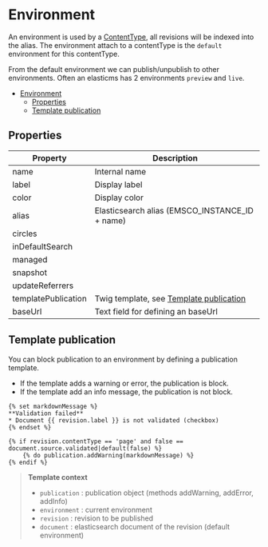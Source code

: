 # Environment

An environment is used by a [ContentType](./elasticms/contentType/contentType.md), all revisions will be indexed into the alias.
The environment attach to a contentType is the `default` environment for this contentType.

From the default environment we can publish/unpublish to other environments.
Often an elasticms has 2 environments `preview` and `live`. 

<!-- TOC -->
* [Environment](#environment)
  * [Properties](#properties)
  * [Template publication](#template-publication)
<!-- TOC -->

## Properties 

| Property            | Description                                                      |
|---------------------|------------------------------------------------------------------|
| name                | Internal name                                                    |
| label               | Display label                                                    |
| color               | Display color                                                    |
| alias               | Elasticsearch alias (EMSCO_INSTANCE_ID + name)                   |
| circles             |                                                                  |
| inDefaultSearch     |                                                                  |
| managed             |                                                                  |
| snapshot            |                                                                  |
| updateReferrers     |                                                                  |
| templatePublication | Twig template, see [Template publication](#template-publication) |
| baseUrl             | Text field for defining an baseUrl                               |

## Template publication

You can block publication to an environment by defining a publication template.
- If the template adds a warning or error, the publication is block. 
- If the template add an info message, the publication is not block.

```twig
{% set markdownMessage %}
**Validation failed**
* Document {{ revision.label }} is not validated (checkbox)
{% endset %}

{% if revision.contentType == 'page' and false == document.source.validated|default(false) %} 
    {% do publication.addWarning(markdownMessage) %}
{% endif %}
```

> **Template context**
>
> * `publication` : publication object (methods addWarning, addError, addInfo)
> * `environment` : current environment
> * `revision` : revision to be published
> * `document` : elasticsearch document of the revision (default environment) 